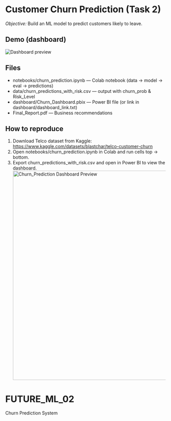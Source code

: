 # Customer Churn Prediction (Task 2)  
*Objective:* Build an ML model to predict customers likely to leave.

## Demo (dashboard)
![Dashboard preview](Churn_PredictionDashboardreview.png)

## Files
- notebooks/churn_prediction.ipynb — Colab notebook (data → model → eval → predictions)  
- data/churn_predictions_with_risk.csv — output with churn_prob & Risk_Level  
- dashboard/Churn_Dashboard.pbix — Power BI file (or link in dashboard/dashboard_link.txt)  
- Final_Report.pdf — Business recommendations

## How to reproduce
1. Download Telco dataset from Kaggle: https://www.kaggle.com/datasets/blastchar/telco-customer-churn  
2. Open notebooks/churn_prediction.ipynb in Colab and run cells top → bottom.  
3. Export churn_predictions_with_risk.csv and open in Power BI to view the dashboard.<img width="1163" height="656" alt="Churn_Prediction Dashboard Preview" src="https://github.com/user-attachments/assets/afc4139a-5c53-4f39-942f-06a5866d059a" />
# FUTURE_ML_02
Churn Prediction System
